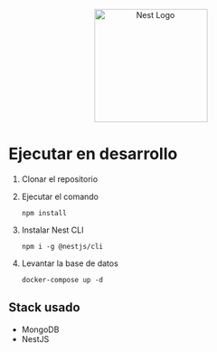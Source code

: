 <p align="center">
  <a href="http://nestjs.com/" target="blank"><img src="https://nestjs.com/img/logo-small.svg" width="200" alt="Nest Logo" /></a>
</p>

[circleci-image]: https://img.shields.io/circleci/build/github/nestjs/nest/master?token=abc123def456
[circleci-url]: https://circleci.com/gh/nestjs/nest

# Ejecutar en desarrollo

1. Clonar el repositorio

2. Ejecutar el comando 
    ```
    npm install
    ```

3. Instalar Nest CLI 
    ```
    npm i -g @nestjs/cli
    ```

4. Levantar la base de datos
    ```
    docker-compose up -d
    ```

## Stack usado
 * MongoDB
 * NestJS